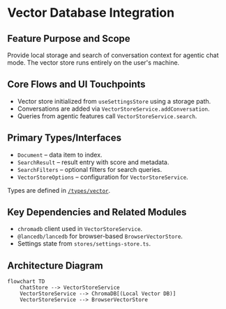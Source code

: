 # Vector Database Integration

## Feature Purpose and Scope

Provide local storage and search of conversation context for agentic chat mode. The vector store runs entirely on the user's machine.

## Core Flows and UI Touchpoints

- Vector store initialized from `useSettingsStore` using a storage path.
- Conversations are added via `VectorStoreService.addConversation`.
- Queries from agentic features call `VectorStoreService.search`.

## Primary Types/Interfaces

- `Document` – data item to index.
- `SearchResult` – result entry with score and metadata.
- `SearchFilters` – optional filters for search queries.
- `VectorStoreOptions` – configuration for `VectorStoreService`.

Types are defined in [`/types/vector`](../../types/vector).

## Key Dependencies and Related Modules

- `chromadb` client used in `VectorStoreService`.
- `@lancedb/lancedb` for browser-based `BrowserVectorStore`.
- Settings state from `stores/settings-store.ts`.

## Architecture Diagram

```mermaid
flowchart TD
    ChatStore --> VectorStoreService
    VectorStoreService --> ChromaDB[(Local Vector DB)]
    VectorStoreService --> BrowserVectorStore
```
